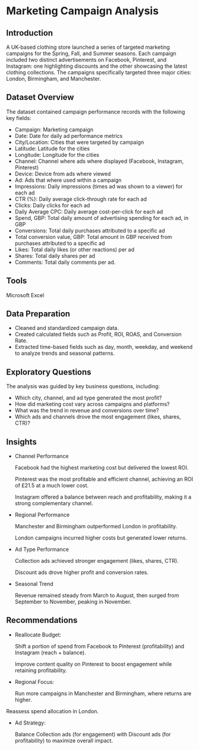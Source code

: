# Marketing Campaign Analysis
## Introduction
A UK-based clothing store launched a series of targeted marketing campaigns for the Spring, Fall, and Summer seasons. Each campaign included two distinct advertisements on Facebook, Pinterest, and Instagram: one highlighting discounts and the other showcasing the latest clothing collections. The campaigns specifically targeted three major cities: London, Birmingham, and Manchester.
## Dataset Overview
The dataset contained campaign performance records with the following key fields:
- Campaign: Marketing campaign 
- Date: Date for daily ad performance metrics
- City/Location: Cities that were targeted by campaign
- Latitude:	Latitude for the cities
- Longitude:	Longitude for the cities
- Channel:	Channel where ads where displayed (Facebook, Instagram, Pinterest)
- Device:	Device from ads where viewed
- Ad:	Ads that where used within a campaign
- Impressions:	Daily impressions (times ad was shown to a viewer) for each ad
- CTR (%):	Daily average click-through rate for each ad
- Clicks:	Daily clicks for each ad
- Daily Average CPC:	Daily average cost-per-click for each ad
- Spend, GBP:	Total daily amount of advertising spending for each ad, in GBP
- Conversions:	Total daily purchases attributed to a specific ad
- Total conversion value, GBP:	Total amount in GBP received from purchases attributed to a specific ad
- Likes:	Total daily likes (or other reactions) per ad 
- Shares:	Total daily shares per ad
- Comments:	Total daily comments per ad. 

## Tools
Microsoft Excel
## Data Preparation
- Cleaned and standardized campaign data.
- Created calculated fields such as Profit, ROI, ROAS, and Conversion Rate.
- Extracted time-based fields such as day, month, weekday, and weekend to analyze trends and seasonal patterns.
## Exploratory Questions
The analysis was guided by key business questions, including:
- Which city, channel, and ad type generated the most profit?
- How did marketing cost vary across campaigns and platforms?
- What was the trend in revenue and conversions over time?
- Which ads and channels drove the most engagement (likes, shares, CTR)?

## Insights
- Channel Performance

  Facebook had the highest marketing cost but delivered the lowest ROI.

  Pinterest was the most profitable and efficient channel, achieving an ROI of £21.5 at a much lower cost.

  Instagram offered a balance between reach and profitability, making it a strong complementary channel.
- Regional Performance

  Manchester and Birmingham outperformed London in profitability.

  London campaigns incurred higher costs but generated lower returns.

- Ad Type Performance

  Collection ads achieved stronger engagement (likes, shares, CTR).

  Discount ads drove higher profit and conversion rates.
- Seasonal Trend

  Revenue remained steady from March to August, then surged from September to November, peaking in November.

## Recommendations

- Reallocate Budget:

  Shift a portion of spend from Facebook to Pinterest (profitability) and Instagram (reach + balance).

  Improve content quality on Pinterest to boost engagement while retaining profitability.

- Regional Focus:

  Run more campaigns in Manchester and Birmingham, where returns are higher.

Reassess spend allocation in London.

- Ad Strategy:

  Balance Collection ads (for engagement) with Discount ads (for profitability) to maximize overall impact.
